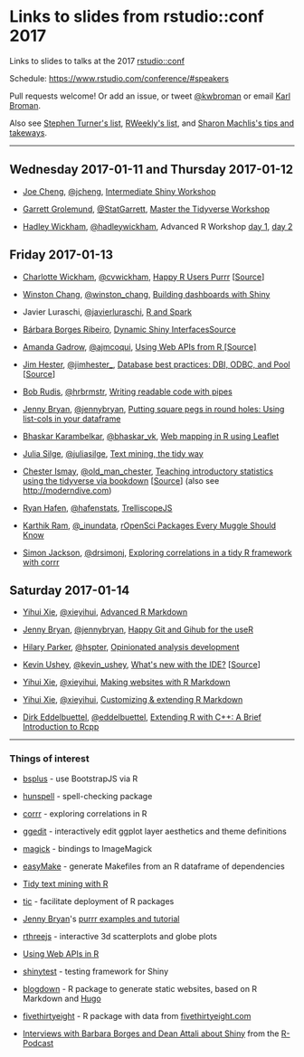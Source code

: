 # Links to slides from rstudio::conf 2017

Links to slides to talks at the 2017
[rstudio::conf](https://www.rstudio.com/conference/)

Schedule: <https://www.rstudio.com/conference/#speakers>

Pull requests welcome! Or add an issue, or tweet
[@kwbroman](https://twitter.com/kwbroman) or email
[Karl Broman](http://kbroman.org).

Also see
[Stephen Turner's list](https://github.com/stephenturner/rstudioconf_purrr_listcols), [RWeekly's list](https://github.com/rweekly/conferences/blob/master/rstudioconf2017.csv), and [Sharon Machlis's tips and takeways](http://www.computerworld.com/article/3157004/data-analytics/best-tips-and-takeaways-from-rstudio-conference.html).

---

## Wednesday 2017-01-11 and Thursday 2017-01-12

- [Joe Cheng](https://github.com/jcheng5), [@jcheng](https://twitter.com/jcheng),
  [Intermediate Shiny Workshop](https://github.com/jcheng5/rstudio2017-shiny-workshop)

- [Garrett Grolemund](https://github.com/garrettgman), [@StatGarrett](https://twitter.com/statgarrett),
  [Master the Tidyverse Workshop](https://github.com/garrettgman/MasterTheTidyverse)
  
- [Hadley Wickham](https://github/com/hadley), [@hadleywickham](https://twitter.com/hadleywickham), Advanced R Workshop [day 1](http://bit.ly/advr-1), [day 2](http://bit.ly/advr-2)

## Friday 2017-01-13

- [Charlotte Wickham](http://cwick.co.nz/), [@cvwickham](https://twitter.com/cvwickham),
  [Happy R Users Purrr](https://www.dropbox.com/sh/062xjv35izc2a92/AAAnC-nzToR1rPekDZipRJSLa?dl=0&preview=slides.pdf)
  \[[Source](https://www.dropbox.com/sh/062xjv35izc2a92/AAAnC-nzToR1rPekDZipRJSLa?dl=0)\]

- [Winston Chang](https://github.com/wch), [@winston_chang](https://twitter.com/winston_chang),
  [Building dashboards with Shiny](https://github.com/jcheng5/dashtutorial)

- Javier Luraschi,
  [@javierluraschi](https://twitter.com/javierluraschi),
  [R and Spark](https://beta.rstudioconnect.com/content/2371/r-and-spark.html#1)

- [Bárbara Borges Ribeiro](http://www.barbara-borgesribeiro.com/),  [Dynamic Shiny Interfaces](https://docs.google.com/presentation/d/1wMxhVIWsFfkCZjEJ6VlfEZpMWmiA_umOavcuwGVIQcg/edit)[Source](https://github.com/bborgesr/rstudio-conf2017)

- [Amanda Gadrow](https://github.com/ajmcoqui), [@ajmcoqui](https://twitter.com/ajmcoqui),
[Using Web APIs from R [Source]](https://github.com/ajmcoqui/webAPIsR)

- [Jim Hester](http://jimhester.com), [@jimhester_](https://twitter.com/jimhester_),
  [Database best practices: DBI, ODBC, and Pool](https://rawgit.com/jimhester/presentations/master/2017_01_13-RStudio_conf-Database_Best_Practices/2017_01_13-RStudio_conf-Database_Best_Practices.html#/)
\[[Source](https://github.com/jimhester/presentations/tree/master/2017_01_13-RStudio_conf-Database_Best_Practices)\]

- [Bob Rudis](http://rud.is/a/), [@hrbrmstr](https://twitter.com/hrbrmstr),
[Writing readable code with pipes](https://github.com/hrbrmstr/rstudioconf2017#readme)

- [Jenny Bryan](https://www.stat.ubc.ca/~jenny/), [@jennybryan](https://twitter.com/jennybc),
  [Putting square pegs in round holes: Using list-cols in your dataframe](https://speakerdeck.com/jennybc/putting-square-pegs-in-round-holes-using-list-cols-in-your-dataframe)

- [Bhaskar Karambelkar](http://www.karambelkar.info), [@bhaskar_vk](https://twitter.com/bhaskar_vk),
[Web mapping in R using Leaflet](https://bhaskarvk.github.io/leaflet-talk-rstudioconf-2017/RstudioConf2017.html#1)

- [Julia Silge](http://juliasilge.com/), [@juliasilge](https://twitter.com/juliasilge), [Text mining, the tidy way](https://speakerdeck.com/juliasilge/text-mining-the-tidy-way)

- [Chester Ismay](http://ismayc.github.io),
  [@old_man_chester](https://twitter.com/old_man_chester),
  [Teaching introductory statistics using the tidyverse via bookdown](http://bit.ly/rstudioconf17)
  \[[Source](https://github.com/ismayc/rstudioconf)\] (also see <http://moderndive.com>)


- [Ryan Hafen](http://ryanhafen.com), [@hafenstats](https://twitter.com/hafenstats),
  [TrelliscopeJS](http://slides.com/hafen/deck-6#/)

- [Karthik Ram](http://inundata.org), [@_inundata](https://twitter.com/_inundata), [rOpenSci Packages Every Muggle Should Know](http://inundata.org/talks/rc17/#/)

- [Simon Jackson](http://drsimonj.com),
  [@drsimonj](https://twitter.com/drsimonj),
  [Exploring correlations in a tidy R framework with corrr](https://github.com/drsimonj/corrr-rstudio-conf?files=1)

## Saturday 2017-01-14

- [Yihui Xie](https://github.com/yihui), [@xieyihui](https://twitter.com/xieyihui),
  [Advanced R Markdown](https://slides.yihui.name/2017-rstudio-conf-rmarkdown-Yihui-Xie.html#1)

- [Jenny Bryan](https://www.stat.ubc.ca/~jenny/), [@jennybryan](https://twitter.com/jennybc),
  [Happy Git and Gihub for the useR](http://happygitwithr.com/)

- [Hilary Parker](https://hilaryparker.com), [@hspter](https://twitter.com/hspter),
  [Opinionated analysis development](http://www.slideshare.net/hilaryparker/opinionated-analysis-development)

- [Kevin Ushey](https://github.com/kevinushey), [@kevin_ushey](https://twitter.com/kevin_ushey),
  [What's new with the IDE?](https://rawgit.com/kevinushey/2017-rstudio-conf/master/slides.html#1)
  \[[Source](https://github.com/kevinushey/2017-rstudio-conf)\]

- [Yihui Xie](https://github.com/yihui), [@xieyihui](https://twitter.com/xieyihui),
  [Making websites with R Markdown](https://slides.yihui.name/2017-rstudio-conf-blogdown-Yihui-Xie.html#1)

- [Yihui Xie](https://github.com/yihui), [@xieyihui](https://twitter.com/xieyihui),
  [Customizing & extending R Markdown](https://slides.yihui.name/2017-rstudio-conf-ext-rmd-Yihui-Xie.html#1)

- [Dirk Eddelbuettel](http://dirk.eddelbuettel.com), [@eddelbuettel](https://twitter.com/eddelbuettel),
  [Extending R with C++: A Brief Introduction to Rcpp](http://dirk.eddelbuettel.com/papers/rcpp_rstudio_conf_2017.pdf)

---

### Things of interest

- [bsplus](http://ijlyttle.github.io/bsplus/) - use BootstrapJS via R

- [hunspell](https://github.com/ropensci/hunspell) - spell-checking package

- [corrr](https://github.com/drsimonj/corrr) - exploring correlations
  in R

- [ggedit](https://github.com/metrumresearchgroup/ggedit) -
  interactively edit ggplot layer aesthetics and theme definitions

- [magick](https://github.com/ropensci/magick) - bindings to
  ImageMagick

- [easyMake](https://github.com/GShotwell/easyMake) - generate
  Makefiles from an R dataframe of dependencies

- [Tidy text mining with R](http://tidytextmining.com)

- [tic](https://github.com/ropenscilabs/tic) - facilitate deployment
  of R packages

- [Jenny Bryan](https://www.stat.ubc.ca/~jenny/)'s [purrr examples and tutorial](https://jennybc.github.io/purrr-tutorial/)

- [rthreejs](http://bwlewis.github.io/rthreejs/) - interactive 3d
  scatterplots and globe plots

- [Using Web APIs in R](https://github.com/ajmcoqui/webAPIsR)

- [shinytest](https://github.com/rstudio/shinytest) - testing
  framework for Shiny

- [blogdown](https://github.com/rstudio/blogdown) - R package to
  generate static websites, based on R Markdown and [Hugo](https://gohugo.io/)

- [fivethirtyeight](https://github.com/rudeboybert/fivethirtyeight) -
  R package with data from [fivethirtyeight.com](https://fivethirtyeight.com/)

- [Interviews with Barbara Borges and Dean Attali about Shiny](https://www.r-podcast.org/posts/the-r-podcast-episode-19-talking-shiny-at-rstudio-conf-with-barbara-borges-and-dean-attali.html) from the [R-Podcast](https://www.r-podcast.org/)
